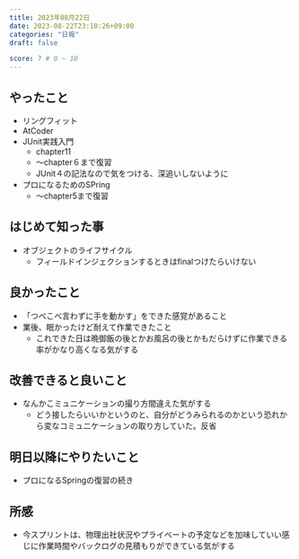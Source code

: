 ```yaml
---
title: 2023年08月22日
date: 2023-08-22T23:10:26+09:00
categories: "日報"
draft: false

score: 7 # 0 ~ 10
---
```


## やったこと

- リングフィット
- AtCoder
- JUnit実践入門
	- chapter11
	- 〜chapter６まで復習
	- JUnit４の記法なので気をつける、深追いしないように
- プロになるためのSPring
	- 〜chapter5まで復習

## はじめて知った事
- オブジェクトのライフサイクル
	- フィールドインジェクションするときはfinalつけたらいけない

## 良かったこと

- 「つべこべ言わずに手を動かす」をできた感覚があること
- 業後、眠かったけど耐えて作業できたこと
	- これできた日は晩御飯の後とかお風呂の後とかもだらけずに作業できる率がかなり高くなる気がする

## 改善できると良いこと
- なんかこミュニケーションの撮り方間違えた気がする
	- どう接したらいいかというのと、自分がどうみられるのかという恐れから変なコミュニケーションの取り方していた。反省

## 明日以降にやりたいこと

- プロになるSpringの復習の続き

## 所感
- 今スプリントは、物理出社状況やプライベートの予定などを加味していい感じに作業時間やバックログの見積もりができている気がする

